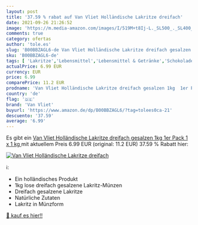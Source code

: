 ```yaml
---
layout: post
title: '37.59 % rabat auf Van Vliet Holländische Lakritze dreifach'
date: 2021-09-26 21:26:52
image: 'https://m.media-amazon.com/images/I/519M+t8Ij-L._SL500_._SL400_.jpg'
comments: true
category: ofertas
author: 'tole.es'
slug: 'B00BBZAGL6-de Van Vliet Holländische Lakritze dreifach gesalzen 1kg 1er...'
sku: 'B00BBZAGL6-de'
tags: [ 'Lakritze','Lebensmittel','Lebensmittel & Getränke','Schokolade & Süßigkeiten','Süßigkeiten & Knabbereien','van vliet', ]
actualPrice: 6.99 EUR
currency: EUR
price: 6.99
comparePrice: 11.2 EUR
prodname: 'Van Vliet Holländische Lakritze dreifach gesalzen 1kg  1er Pack  1 x 1 kg '
country: 'de'
flag: '🇩🇪'
brand: 'Van Vliet'
buyurl: 'https://www.amazon.de/dp/B00BBZAGL6/?tag=tolees0ca-21'
descuento: '37.59'
average: '6.99'
---
```


Es gibt ein [Van Vliet Holländische Lakritze dreifach gesalzen 1kg  1er Pack  1 x 1 kg ](https://www.amazon.de/dp/B00BBZAGL6/?tag=tolees0ca-21) mit aktuellem Preis 6.99 EUR (original: 11.2 EUR) 37.59 % Rabatt hier:

[![Van Vliet Holländische Lakritze dreifach](https://m.media-amazon.com/images/I/519M+t8Ij-L._SL500_._SL400_.jpg)](https://www.amazon.de/dp/B00BBZAGL6/?tag=tolees0ca-21)

ℹ️:

- Ein holländisches Produkt
- 1kg lose dreifach gesalzene Lakritz-Münzen
- Dreifach gesalzene Lakritze
- Natürliche Zutaten
- Lakritz in Münzform

[🛒 kauf es hier!!](https://www.amazon.de/dp/B00BBZAGL6/?tag=tolees0ca-21)
